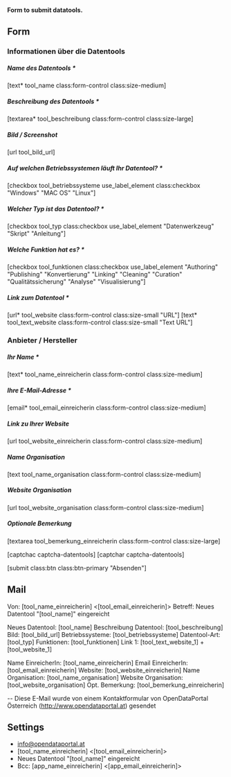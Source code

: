 **Form to submit datatools.**

## Form
<div class="col-sm-9">
<h3>Informationen über die Datentools</h3>

<div class="form-group row app_name">
<h5>Name des Datentools *</h5>
[text* tool_name class:form-control class:size-medium]
</div>

<div class="form-group row col-sm-8 app_beschreibung">
<h5>Beschreibung des Datentools *</h5>
[textarea* tool_beschreibung class:form-control class:size-large]
</div>

<div class="form-group row form-bild">
<h5>Bild / Screenshot</h5>
[url tool_bild_url]
</div>

<div class="row app_betriebssysteme">
<h5>Auf welchen Betriebssystemen läuft Ihr Datentool? *</h5>
[checkbox tool_betriebssysteme use_label_element class:checkbox "Windows" "MAC OS" "Linux"]
</div>

<div class="row app_art">
<h5>Welcher Typ ist das Datentool? *</h5>
[checkbox tool_typ class:checkbox use_label_element "Datenwerkzeug" "Skript" "Anleitung"]
</div>

<div class="row tool_funktionen">
<h5>Welche Funktion hat es? *</h5>
[checkbox tool_funktionen class:checkbox use_label_element "Authoring" "Publishing" "Konvertierung" "Linking" "Cleaning" "Curation" "Qualitätssicherung" "Analyse" "Visualisierung"]
</div>

<div class="form-group row form-app_links">
<h5>Link zum Datentool *</h5>
<div class="row link1">
[url* tool_website class:form-control class:size-small "URL"] [text* tool_text_website class:form-control class:size-small "Text URL"]
</div>
</div>
</div>

<div class="form-group row col-sm-9">

<h3>Anbieter / Hersteller</h3>
<h5 class="app_name_einreicherin">Ihr Name *</h5>
[text* tool_name_einreicherin class:form-control class:size-medium]

<h5 class="app_email_einreicherin">Ihre E-Mail-Adresse *</h5>
[email* tool_email_einreicherin class:form-control class:size-medium]

<h5 class="app_website_einreicherin">Link zu Ihrer Website</h5>
[url tool_website_einreicherin class:form-control class:size-medium]

<h5 class="app_name_organisation">Name Organisation</h5>
[text tool_name_organisation class:form-control class:size-medium]

<h5 class="app_website_organisation">Website Organisation</h5>
[url tool_website_organisation class:form-control class:size-medium]

</div>

<div class="form-group row app_bemerkung_einreicherin col-sm-9">
<h5>Optionale Bemerkung</h5>
[textarea tool_bemerkung_einreicherin class:form-control class:size-large]
</div>

[captchac captcha-datentools]
[captchar captcha-datentools]

<p class="row">[submit class:btn class:btn-primary "Absenden"]</p>

## Mail
Von: [tool_name_einreicherin] <[tool_email_einreicherin]>
Betreff: Neues Datentool "[tool_name]" eingereicht

Neues Datentool: [tool_name]
Beschreibung Datentool: [tool_beschreibung]
Bild: [tool_bild_url]
Betriebssysteme:  [tool_betriebssysteme]
Datentool-Art:  [tool_typ]
Funktionen:  [tool_funktionen] 
Link 1: [tool_text_website_1] + [tool_website_1]

Name EinreicherIn: [tool_name_einreicherin]
Email EinreicherIn: [tool_email_einreicherin]
Website: [tool_website_einreicherin]
Name Organisation: [tool_name_organisation]
Website Organisation: [tool_website_organisation]
Opt. Bemerkung: [tool_bemerkung_einreicherin]

--
Diese E-Mail wurde von einem Kontaktformular von OpenDataPortal Österreich (http://www.opendataportal.at) gesendet

## Settings
- info@opendataportal.at
- [tool_name_einreicherin] <[tool_email_einreicherin]>
- Neues Datentool "[tool_name]" eingereicht
- Bcc: [app_name_einreicherin] <[app_email_einreicherin]>





